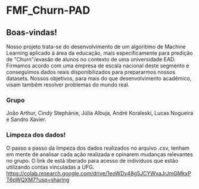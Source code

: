 # FMF_Churn-PAD

## Boas-vindas!
Nosso projeto trata-se do desenvolvimento de um algoritimo de Machine Learning aplicado à área da educação, mais especificamente para predição de "Churn"/evasão de alunos no contexto de uma universidade EAD. 
Firmamos acordo com uma empresa de escala nacional deste segmento e conseguimos dados reais disponibilizados para prepararmos nossos datasets. Nossos objetivos, para mais do que desenvolvimento acadêmico, visam também resolver problemas do mundo real.

### Grupo
João Arthur, Cindy Stephánie, Júlia Albuja, André Koraleski, Lucas Nogueira e Sandro Xavier.


### Limpeza dos dados!

O passo a passo da limpeza dos dados realizados no arquivo .csv, tenham em mente de analisar cada ação realizada e opinarem mudanças relevantes no grupo. O link de está liberado para acesso de indivíduos que estão utilizando contas vinculadas a UFG.
https://colab.research.google.com/drive/1eoWDy48g5JCYWvaJrJmGMkxPT6pWQXM7?usp=sharing

